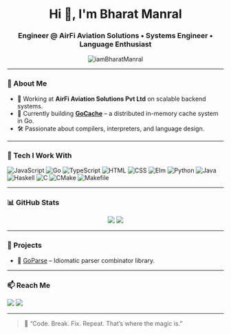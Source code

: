 <h1 align="center">Hi 👋, I'm Bharat Manral</h1>
<h3 align="center">Engineer @ AirFi Aviation Solutions • Systems Engineer • Language Enthusiast</h3>

<p align="center">
  <img src="https://komarev.com/ghpvc/?username=iamBharatManral&label=Profile%20views&color=0e75b6&style=flat" alt="iamBharatManral" />
</p>

---

### 🧠 About Me

- 💼 Working at **AirFi Aviation Solutions Pvt Ltd** on scalable backend systems.
- 🔭 Currently building **[GoCache](https://github.com/iamBharatManral/GoCache)** – a distributed in-memory cache system in Go.
- 🛠 Passionate about compilers, interpreters, and language design.

---

### 🧰 Tech I Work With

<!--START_LANGUAGES_SECTION-->

![JavaScript](https://img.shields.io/badge/JavaScript-686155?style=flat&logo=javascript&logoColor=white) ![Go](https://img.shields.io/badge/Go-5F075A?style=flat&logo=go&logoColor=white) ![TypeScript](https://img.shields.io/badge/TypeScript-558B54?style=flat&logo=typescript&logoColor=white) ![HTML](https://img.shields.io/badge/HTML-4C4AD5?style=flat&logo=html&logoColor=white) ![CSS](https://img.shields.io/badge/CSS-2C56C3?style=flat&logo=css&logoColor=white) ![Elm](https://img.shields.io/badge/Elm-3EA724?style=flat&logo=elm&logoColor=white) ![Python](https://img.shields.io/badge/Python-A7F5F3?style=flat&logo=python&logoColor=white) ![Java](https://img.shields.io/badge/Java-D52387?style=flat&logo=java&logoColor=white) ![Haskell](https://img.shields.io/badge/Haskell-A59B78?style=flat&logo=haskell&logoColor=white) ![C](https://img.shields.io/badge/C-0D61F8?style=flat&logo=c&logoColor=white) ![CMake](https://img.shields.io/badge/CMake-DF49AD?style=flat&logo=cmake&logoColor=white) ![Makefile](https://img.shields.io/badge/Makefile-B67911?style=flat&logo=makefile&logoColor=white)

<!--END_LANGUAGES_SECTION-->

---

### 📊 GitHub Stats

<p align="center">
  <img src="https://github-readme-stats.vercel.app/api?username=iamBharatManral&show_icons=true&theme=radical" />
  <img src="https://github-readme-stats.vercel.app/api/top-langs/?username=iamBharatManral&layout=compact&theme=radical" />
</p>

---

### 🚀 Projects

- 🧩 [GoParse](https://github.com/iamBharatManral/GoParse) – Idiomatic parser combinator library.

---

### 📫 Reach Me

<p>
  <a href="mailto:justbharatmanral@gmail.com"><img src="https://img.shields.io/badge/Email-D14836?style=for-the-badge&logo=gmail&logoColor=white" /></a>
  <a href="https://www.linkedin.com/in/iambharatmanral/"><img src="https://img.shields.io/badge/LinkedIn-0A66C2?style=for-the-badge&logo=linkedin&logoColor=white" /></a>
</p>

---

> 🧪 “Code. Break. Fix. Repeat. That’s where the magic is.”  
